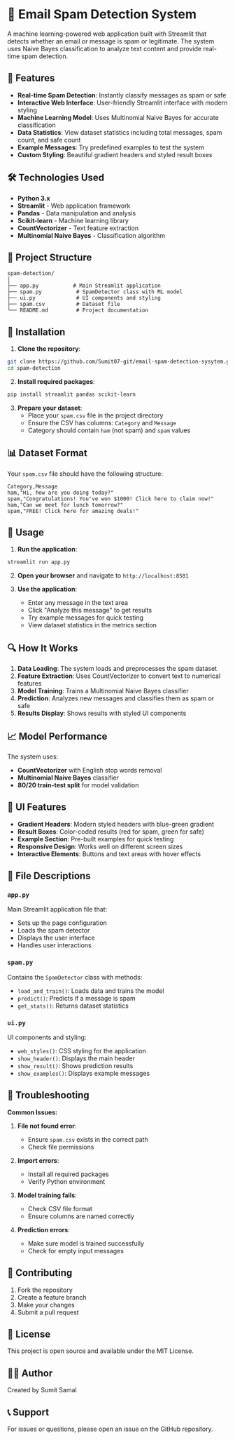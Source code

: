 # 📧 Email Spam Detection System

A machine learning-powered web application built with Streamlit that detects whether an email or message is spam or legitimate. The system uses Naive Bayes classification to analyze text content and provide real-time spam detection.

## 🚀 Features

- **Real-time Spam Detection**: Instantly classify messages as spam or safe
- **Interactive Web Interface**: User-friendly Streamlit interface with modern styling
- **Machine Learning Model**: Uses Multinomial Naive Bayes for accurate classification
- **Data Statistics**: View dataset statistics including total messages, spam count, and safe count
- **Example Messages**: Try predefined examples to test the system
- **Custom Styling**: Beautiful gradient headers and styled result boxes

## 🛠️ Technologies Used

- **Python 3.x**
- **Streamlit** - Web application framework
- **Pandas** - Data manipulation and analysis
- **Scikit-learn** - Machine learning library
- **CountVectorizer** - Text feature extraction
- **Multinomial Naive Bayes** - Classification algorithm

## 📁 Project Structure

```
spam-detection/
│
├── app.py           # Main Streamlit application
├── spam.py           # SpamDetector class with ML model
├── ui.py             # UI components and styling
├── spam.csv          # Dataset file
└── README.md         # Project documentation
```

## 🔧 Installation

1. **Clone the repository**:
```bash
git clone https://github.com/Sumit07-git/email-spam-detection-sysytem.git
cd spam-detection
```

2. **Install required packages**:
```bash
pip install streamlit pandas scikit-learn
```

3. **Prepare your dataset**:
   - Place your `spam.csv` file in the project directory
   - Ensure the CSV has columns: `Category` and `Message`
   - Category should contain `ham` (not spam) and `spam` values

## 📊 Dataset Format

Your `spam.csv` file should have the following structure:

```csv
Category,Message
ham,"Hi, how are you doing today?"
spam,"Congratulations! You've won $1000! Click here to claim now!"
ham,"Can we meet for lunch tomorrow?"
spam,"FREE! Click here for amazing deals!"
```

## 🚀 Usage

1. **Run the application**:
```bash
streamlit run app.py
```

2. **Open your browser** and navigate to `http://localhost:8501`

3. **Use the application**:
   - Enter any message in the text area
   - Click "Analyze this message" to get results
   - Try example messages for quick testing
   - View dataset statistics in the metrics section

## 🔍 How It Works

1. **Data Loading**: The system loads and preprocesses the spam dataset
2. **Feature Extraction**: Uses CountVectorizer to convert text to numerical features
3. **Model Training**: Trains a Multinomial Naive Bayes classifier
4. **Prediction**: Analyzes new messages and classifies them as spam or safe
5. **Results Display**: Shows results with styled UI components

## 📈 Model Performance

The system uses:
- **CountVectorizer** with English stop words removal
- **Multinomial Naive Bayes** classifier
- **80/20 train-test split** for model validation

## 🎨 UI Features

- **Gradient Headers**: Modern styled headers with blue-green gradient
- **Result Boxes**: Color-coded results (red for spam, green for safe)
- **Example Section**: Pre-built examples for quick testing
- **Responsive Design**: Works well on different screen sizes
- **Interactive Elements**: Buttons and text areas with hover effects

## 📝 File Descriptions

### `app.py`
Main Streamlit application file that:
- Sets up the page configuration
- Loads the spam detector
- Displays the user interface
- Handles user interactions

### `spam.py`
Contains the `SpamDetector` class with methods:
- `load_and_train()`: Loads data and trains the model
- `predict()`: Predicts if a message is spam
- `get_stats()`: Returns dataset statistics

### `ui.py`
UI components and styling:
- `web_styles()`: CSS styling for the application
- `show_header()`: Displays the main header
- `show_result()`: Shows prediction results
- `show_examples()`: Displays example messages

## 🚨 Troubleshooting

**Common Issues:**

1. **File not found error**:
   - Ensure `spam.csv` exists in the correct path
   - Check file permissions

2. **Import errors**:
   - Install all required packages
   - Verify Python environment

3. **Model training fails**:
   - Check CSV file format
   - Ensure columns are named correctly

4. **Prediction errors**:
   - Make sure model is trained successfully
   - Check for empty input messages

## 🤝 Contributing

1. Fork the repository
2. Create a feature branch
3. Make your changes
4. Submit a pull request

## 📄 License

This project is open source and available under the MIT License.

## 👨‍💻 Author

Created by Sumit Samal

## 📞 Support

For issues or questions, please open an issue on the GitHub repository.
